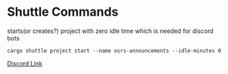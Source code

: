 # Shuttle Commands

starts(or creates?) project with zero idle time which is needed for discord bots
```shell
cargo shuttle project start --name osrs-announcements --idle-minutes 0
```

[Discord Link](https://discord.com/api/oauth2/authorize?client_id=864626697327869952&permissions=18136036625472&scope=bot)